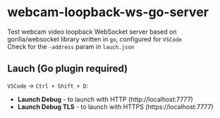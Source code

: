 # webcam-loopback-ws-go-server
Test webcam video loopback WebSocket server based on gorilla/websocket library written in `go`, configured for `VSCode`  
Check for the `-address` param in `lauch.json`  

## Lauch (Go plugin required)
`VSCode` -> `Ctrl + Shift + D`:  
* **Launch Debug** - to launch with HTTP (http://localhost:7777)  
* **Launch Debug TLS** - to launch with HTTPS (https://localhost:7777)   
